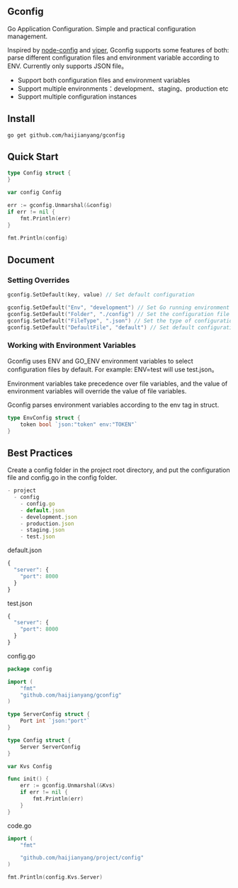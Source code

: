 ## Gconfig
Go Application Configuration. Simple and practical configuration management.

Inspired by [node-config](https://github.com/lorenwest/node-config) and [viper](https://github.com/spf13/viper), Gconfig supports some features of both: parse different configuration files and environment variable according to ENV. Currently only supports JSON file。

* Support both configuration files and environment variables
* Support multiple environments：development、staging、production etc
* Support multiple configuration instances

## Install

```console
go get github.com/haijianyang/gconfig
```

## Quick Start

```go
type Config struct {
}

var config Config

err := gconfig.Unmarshal(&config)
if err != nil {
	fmt.Println(err)
}

fmt.Println(config)
```

## Document

### Setting Overrides

```go
gconfig.SetDefault(key, value) // Set default configuration

gconfig.SetDefault("Env", "development") // Set Go running environment
gconfig.SetDefault("Folder", "./config") // Set the configuration file folder
gconfig.SetDefault("FileType", ".json") // Set the type of configuration file
gconfig.SetDefault("DefaultFile", "default") // Set default configuration file name
```

### Working with Environment Variables

Gconfig uses ENV and GO_ENV environment variables to select configuration files by default. For example: ENV=test will use test.json。

Environment variables take precedence over file variables, and the value of environment variables will override the value of file variables.

Gconfig parses environment variables according to the env tag in struct.

```go
type EnvConfig struct {
	token bool `json:"token" env:"TOKEN"`
}
```

## Best Practices
Create a config folder in the project root directory, and put the configuration file and config.go in the config folder.

```js
- project
  - config
    - config.go
    - default.json
    - development.json
    - production.json
    - staging.json
    - test.json
```

default.json

```js
{
  "server": {
    "port": 8000
  }
}
```

test.json
```js
{
  "server": {
    "port": 8000
  }
}
```

config.go

```go
package config

import (
	"fmt"
	"github.com/haijianyang/gconfig"
)

type ServerConfig struct {
	Port int `json:"port"`
}

type Config struct {
	Server ServerConfig
}

var Kvs Config

func init() {
	err := gconfig.Unmarshal(&Kvs)
	if err != nil {
		fmt.Println(err)
	}
}
```

code.go

```go
import (
	"fmt"

	"github.com/haijianyang/project/config"
)

fmt.Println(config.Kvs.Server)
```
